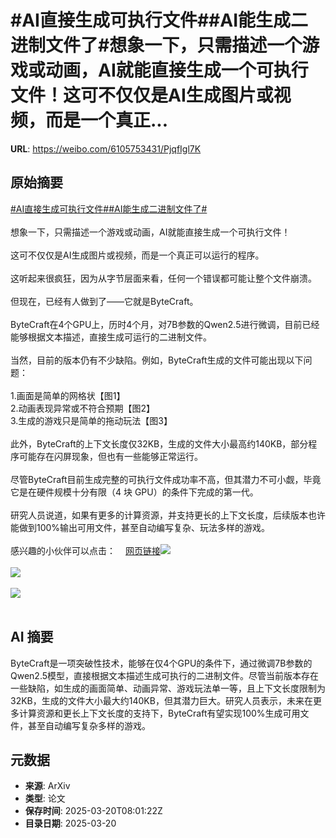 # #AI直接生成可执行文件##AI能生成二进制文件了#想象一下，只需描述一个游戏或动画，AI就能直接生成一个可执行文件！这可不仅仅是AI生成图片或视频，而是一个真正...

**URL**: https://weibo.com/6105753431/PjqfIgl7K

## 原始摘要

<a href="https://m.weibo.cn/search?containerid=231522type%3D1%26t%3D10%26q%3D%23AI%E7%9B%B4%E6%8E%A5%E7%94%9F%E6%88%90%E5%8F%AF%E6%89%A7%E8%A1%8C%E6%96%87%E4%BB%B6%23&amp;extparam=%23AI%E7%9B%B4%E6%8E%A5%E7%94%9F%E6%88%90%E5%8F%AF%E6%89%A7%E8%A1%8C%E6%96%87%E4%BB%B6%23" data-hide=""><span class="surl-text">#AI直接生成可执行文件#</span></a><a href="https://m.weibo.cn/search?containerid=231522type%3D1%26t%3D10%26q%3D%23AI%E8%83%BD%E7%94%9F%E6%88%90%E4%BA%8C%E8%BF%9B%E5%88%B6%E6%96%87%E4%BB%B6%E4%BA%86%23&amp;extparam=%23AI%E8%83%BD%E7%94%9F%E6%88%90%E4%BA%8C%E8%BF%9B%E5%88%B6%E6%96%87%E4%BB%B6%E4%BA%86%23" data-hide=""><span class="surl-text">#AI能生成二进制文件了#</span></a><br><br>想象一下，只需描述一个游戏或动画，AI就能直接生成一个可执行文件！<br><br>这可不仅仅是AI生成图片或视频，而是一个真正可以运行的程序。<br><br>这听起来很疯狂，因为从字节层面来看，任何一个错误都可能让整个文件崩溃。<br><br>但现在，已经有人做到了——它就是ByteCraft。<br><br>ByteCraft在4个GPU上，历时4个月，对7B参数的Qwen2.5进行微调，目前已经能够根据文本描述，直接生成可运行的二进制文件。<br><br>当然，目前的版本仍有不少缺陷。例如，ByteCraft生成的文件可能出现以下问题：<br><br>1.画面是简单的网格状【图1】<br>2.动画表现异常或不符合预期【图2】<br>3.生成的游戏只是简单的拖动玩法【图3】<br><br>此外，ByteCraft的上下文长度仅32KB，生成的文件大小最高约140KB，部分程序可能存在闪屏现象，但也有一些能够正常运行。<br><br>尽管ByteCraft目前生成完整的可执行文件成功率不高，但其潜力不可小觑，毕竟它是在硬件规模十分有限（4 块 GPU）的条件下完成的第一代。<br><br>研究人员说道，如果有更多的计算资源，并支持更长的上下文长度，后续版本也许能做到100%输出可用文件，甚至自动编写复杂、玩法多样的游戏。<br><br>感兴趣的小伙伴可以点击：<a href="https://weibo.cn/sinaurl?u=https%3A%2F%2Femygervais.github.io%2F2025%2F03%2F15%2Fbytecraft.html" data-hide=""><span class="url-icon"><img style="width: 1rem;height: 1rem" src="https://h5.sinaimg.cn/upload/2015/09/25/3/timeline_card_small_web_default.png" referrerpolicy="no-referrer"></span><span class="surl-text">网页链接</span></a><img style="" src="https://tvax2.sinaimg.cn/large/006Fd7o3gy1hzngircfivg30kq0mi7t0.gif" referrerpolicy="no-referrer"><br><br><img style="" src="https://tvax3.sinaimg.cn/large/006Fd7o3gy1hzngismh4vg30l40n4aiz.gif" referrerpolicy="no-referrer"><br><br><img style="" src="https://tvax3.sinaimg.cn/large/006Fd7o3gy1hzngizvz96g30gs0n0mzs.gif" referrerpolicy="no-referrer"><br><br>

## AI 摘要

ByteCraft是一项突破性技术，能够在仅4个GPU的条件下，通过微调7B参数的Qwen2.5模型，直接根据文本描述生成可执行的二进制文件。尽管当前版本存在一些缺陷，如生成的画面简单、动画异常、游戏玩法单一等，且上下文长度限制为32KB，生成的文件大小最大约140KB，但其潜力巨大。研究人员表示，未来在更多计算资源和更长上下文长度的支持下，ByteCraft有望实现100%生成可用文件，甚至自动编写复杂多样的游戏。

## 元数据

- **来源**: ArXiv
- **类型**: 论文
- **保存时间**: 2025-03-20T08:01:22Z
- **目录日期**: 2025-03-20
